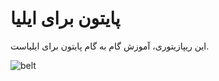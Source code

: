 # پایتون برای ایلیا
این ریپازیتوری، آموزش گام به گام پایتون برای ایلیاست.

![belt](https://github.com/mfathi91/python-for-iliya/assets/29010410/cffcbe75-0e8a-4c50-8feb-99c58de49ce4)
